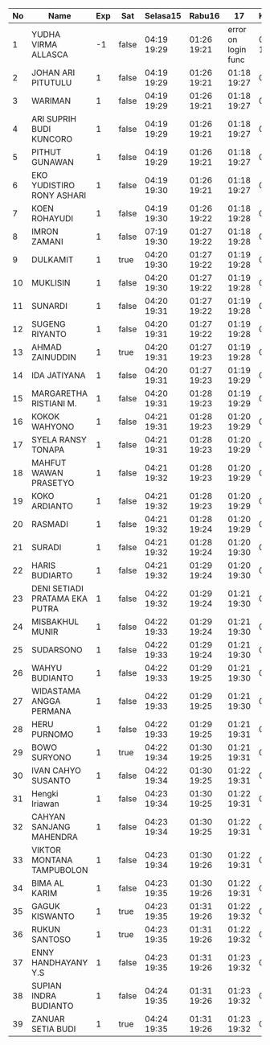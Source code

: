 | No | Name | Exp | Sat | Selasa15 | Rabu16 | 17 | Kamis17 | Jumat18 |
|-----|-----|-----|-----|-----|-----|-----|-----|-----|
| 1 | YUDHA VIRMA ALLASCA | -1 | false | 04:19 19:29 | 01:26 19:21 | error on login func | 03:14 19:27 | 01:00 - |
| 2 | JOHAN ARI PITUTULU | 1 | false | 04:19 19:29 | 01:26 19:21 | 01:18 19:27 | 01:00 - |
| 3 | WARIMAN | 1 | false | 04:19 19:29 | 01:26 19:21 | 01:18 19:27 | 01:00 - |
| 4 | ARI SUPRIH BUDI KUNCORO | 1 | false | 04:19 19:29 | 01:26 19:21 | 01:18 19:27 | 01:00 - |
| 5 | PITHUT GUNAWAN | 1 | false | 04:19 19:29 | 01:26 19:21 | 01:18 19:27 | 01:00 - |
| 6 | EKO YUDISTIRO RONY ASHARI | 1 | false | 04:19 19:30 | 01:26 19:21 | 01:18 19:27 | 01:00 - |
| 7 | KOEN ROHAYUDI | 1 | false | 04:19 19:30 | 01:26 19:22 | 01:18 19:28 | 01:01 - |
| 8 | IMRON ZAMANI | 1 | false | 07:19 19:30 | 01:27 19:22 | 01:18 19:28 | 01:01 - |
| 9 | DULKAMIT | 1 | true | 04:20 19:30 | 01:27 19:22 | 01:19 19:28 | 01:01 - |
| 10 | MUKLISIN | 1 | false | 04:20 19:30 | 01:27 19:22 | 01:19 19:28 | 01:01 - |
| 11 | SUNARDI | 1 | false | 04:20 19:31 | 01:27 19:22 | 01:19 19:28 | 01:01 - |
| 12 | SUGENG RIYANTO | 1 | false | 04:20 19:31 | 01:27 19:22 | 01:19 19:28 | 01:01 - |
| 13 | AHMAD ZAINUDDIN | 1 | true | 04:20 19:31 | 01:27 19:23 | 01:19 19:28 | 01:01 - |
| 14 | IDA JATIYANA | 1 | false | 04:20 19:31 | 01:27 19:23 | 01:19 19:29 | 01:02 - |
| 15 | MARGARETHA RISTIANI M. | 1 | false | 04:20 19:31 | 01:28 19:23 | 01:19 19:29 | 01:02 - |
| 16 | KOKOK WAHYONO | 1 | false | 04:21 19:31 | 01:28 19:23 | 01:20 19:29 | 01:02 - |
| 17 | SYELA RANSY TONAPA | 1 | false | 04:21 19:31 | 01:28 19:23 | 01:20 19:29 | 01:02 - |
| 18 | MAHFUT WAWAN PRASETYO | 1 | false | 04:21 19:32 | 01:28 19:23 | 01:20 19:29 | 01:02 - |
| 19 | KOKO ARDIANTO | 1 | false | 04:21 19:32 | 01:28 19:23 | 01:20 19:29 | 01:02 - |
| 20 | RASMADI | 1 | false | 04:21 19:32 | 01:28 19:24 | 01:20 19:29 | 01:02 - |
| 21 | SURADI | 1 | false | 04:21 19:32 | 01:28 19:24 | 01:20 19:30 | 01:03 - |
| 22 | HARIS BUDIARTO | 1 | false | 04:21 19:32 | 01:29 19:24 | 01:20 19:30 | 01:03 - |
| 23 | DENI SETIADI PRATAMA EKA PUTRA | 1 | false | 04:22 19:32 | 01:29 19:24 | 01:21 19:30 | 01:03 - |
| 24 | MISBAKHUL MUNIR | 1 | false | 04:22 19:33 | 01:29 19:24 | 01:21 19:30 | 01:03 - |
| 25 | SUDARSONO | 1 | false | 04:22 19:33 | 01:29 19:24 | 01:21 19:30 | 01:03 - |
| 26 | WAHYU BUDIANTO | 1 | false | 04:22 19:33 | 01:29 19:25 | 01:21 19:30 | 01:03 - |
| 27 | WIDASTAMA ANGGA PERMANA | 1 | false | 04:22 19:33 | 01:29 19:25 | 01:21 19:30 | 01:03 - |
| 28 | HERU PURNOMO | 1 | false | 04:22 19:33 | 01:29 19:25 | 01:21 19:31 | 01:04 - |
| 29 | BOWO SURYONO | 1 | true | 04:22 19:34 | 01:30 19:25 | 01:21 19:31 | 01:04 - |
| 30 | IVAN CAHYO SUSANTO | 1 | false | 04:22 19:34 | 01:30 19:25 | 01:22 19:31 | 01:04 - |
| 31 | Hengki Iriawan | 1 | false | 04:23 19:34 | 01:30 19:25 | 01:22 19:31 | 01:04 - |
| 32 | CAHYAN SANJANG MAHENDRA | 1 | false | 04:23 19:34 | 01:30 19:25 | 01:22 19:31 | 01:04 - |
| 33 | VIKTOR MONTANA TAMPUBOLON | 1 | false | 04:23 19:34 | 01:30 19:26 | 01:22 19:31 | 01:04 - |
| 34 | BIMA AL KARIM | 1 | false | 04:23 19:35 | 01:30 19:26 | 01:22 19:31 | 01:04 - |
| 35 | GAGUK KISWANTO | 1 | true | 04:23 19:35 | 01:31 19:26 | 01:22 19:32 | 01:04 - |
| 36 | RUKUN SANTOSO | 1 | true | 04:23 19:35 | 01:31 19:26 | 01:22 19:32 | 01:05 - |
| 37 | ENNY HANDHAYANY Y.S | 1 | false | 04:23 19:35 | 01:31 19:26 | 01:23 19:32 | 01:05 - |
| 38 | SUPIAN INDRA BUDIANTO | 1 | false | 04:24 19:35 | 01:31 19:26 | 01:23 19:32 | 01:05 - |
| 39 | ZANUAR SETIA BUDI | 1 | true | 04:24 19:35 | 01:31 19:26 | 01:23 19:32 | 01:05 - |
